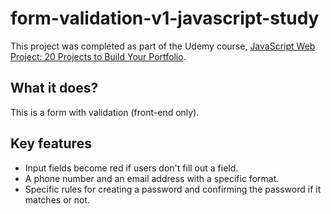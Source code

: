 # form-validation-v1-javascript-study

This project was completed as part of the Udemy course, [JavaScript Web Project: 20 Projects to Build Your Portfolio](https://www.udemy.com/course/javascript-web-projects-to-build-your-portfolio-resume/).

## What it does?

This is a form with validation (front-end only). 

## Key features
- Input fields become red if users don't fill out a field.
- A phone number and an email address with a specific format.
- Specific rules for creating a password and confirming the password if it matches or not.

